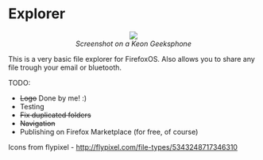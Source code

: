 Explorer
========

<p align="center">

<img src="https://github.com/elecay/explorer/blob/master/screenshots/2013-05-27-00-37-02.png?raw=true">
<br><em>Screenshot on a Keon Geeksphone</em>

</p>

This is a very basic file explorer for FirefoxOS. Also allows you to share any file trough your email or bluetooth.

TODO:

- ~~Logo~~ Done by me! :)
- Testing
- ~~Fix duplicated folders~~
- ~~Navigation~~
- Publishing on Firefox Marketplace (for free, of course)

Icons from flypixel - http://flypixel.com/file-types/5343248717346310
